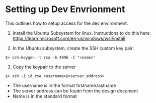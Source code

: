 # Setting up Dev Envrionment

This outlines how to setup access for the dev environment. 

1. Install the Ubuntu Subsystem for linux. Instructions to do this here:
https://learn.microsoft.com/en-us/windows/wsl/install

2. In the Ubuntu subsystem, create the SSH custom key pair:
```
$> ssh-keygen -t rsa -b 4096 -C "<name>"
```

3. Copy the keypair to the server
```
$> ssh -i id_rsa <username>@<server_address>
```

- The username is in the format firstname.lastname
- The server address can be foudn from the design document
- Name is in the standard format


